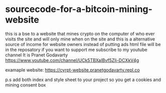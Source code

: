 # sourcecode-for-a-bitcoin-mining-website
this is a bse to a website that mines crypto on the computer of who ever visits the site and will only mine when on the site and this is a alternative source of income for website owners instead of putting ads 
html file will be in the reposatory if you want to support me subscribe to my youtube channel It is Pranet Godavarty https://www.youtube.com/channel/UCk5TBXaIBvf5ZIj-DCXkV4g

examaple website: https://cyrpt-website.pranetgodavarty.repl.co

p.s add both index and style sheet to your project so you get a cookies and mining consent box
